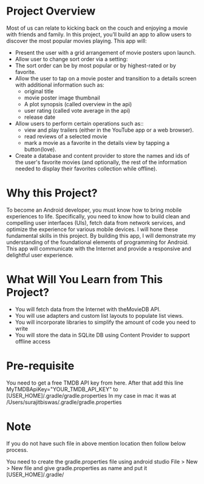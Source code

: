 # Project Overview
Most of us can relate to kicking back on the couch and enjoying a movie with friends and family. In this project, you’ll build an app to allow users to discover the most popular movies playing.
This app will:
*	Present the user with a grid arrangement of movie posters upon launch.
*	Allow user to change sort order via a setting:
*	The sort order can be by most popular or by highest-rated or by favorite.
* Allow the user to tap on a movie poster and transition to a details screen with additional information such as:
  * original title
  * movie poster image thumbnail
  *	A plot synopsis (called overview in the api)
  *	user rating (called vote average in the api)
  *	release date
* Allow users to perform certain operations such as::
  * view and play trailers (either in the YouTube app or a web browser).
  * read reviews of a selected movie
  * mark a movie as a favorite in the details view by tapping a button(love).
*	Create a database and content provider to store the names and ids of the user's favorite movies (and optionally, the rest of the information needed to display their favorites collection while offline).
# Why this Project?
To become an Android developer, you must know how to bring mobile experiences to life. Specifically, you need to know how to build clean and compelling user interfaces (UIs), fetch data from network services, and optimize the experience for various mobile devices. I will hone these fundamental skills in this project.
By building this app, I will demonstrate my understanding of the foundational elements of programming for Android. This app will communicate with the Internet and provide a responsive and delightful user experience.
# What Will You Learn from This Project?
*	You will fetch data from the Internet with theMovieDB API.
*	You will use adapters and custom list layouts to populate list views.
*	You will incorporate libraries to simplify the amount of code you need to write
*	You will store the data in SQLite DB using Content Provider to support offline access

# Pre-requisite
You need to get a free TMDB API key from here. After that add this line MyTMDBApiKey="YOUR_TMDB_API_KEY" to [USER_HOME]/.gradle/gradle.properties In my case in mac it was at /Users/surajitbiswas/.gradle/gradle.properties

# Note
If you do not have such file in above mention location then follow below process.

You need to create the gradle.properties file using android studio File > New > New file
and give gradle.properties as name and put it [USER_HOME]/.gradle/


